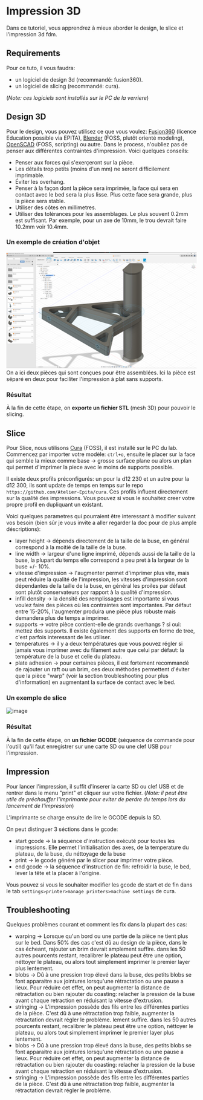# Impression 3D

Dans ce tutoriel, vous apprendrez à mieux aborder le design, le slice et l'impression 3d fdm.

## Requirements

Pour ce tuto, il vous faudra:

- un logiciel de design 3d (recommandé: fusion360).
- un logiciel de slicing (recommandé: cura).

(*Note: ces logiciels sont installés sur le PC de la verriere*)

## Design 3D

Pour le design, vous pouvez utilisez ce que vous voulez: [Fusion360](https://www.autodesk.fr/products/fusion-360/overview) (licence Education possible via EPITA), [Blender](https://www.blender.org/) (FOSS, plutôt orienté modeling), [OpenSCAD](https://openscad.org/) (FOSS, scripting) ou autre.
Dans le process, n'oubliez pas de penser aux différentes contraintes d'impression.
Voici quelques conseils:

- Penser aux forces qui s'exerçeront sur la pièce.
- Les détails trop petits (moins d'un mm) ne seront difficilement imprimable.
- Éviter les overhang.
- Penser à la façon dont la pièce sera imprimée, la face qui sera en contact avec le bed sera la plus lisse. Plus cette face sera grande, plus la pièce sera stable.
- Utiliser des côtes en millimetres.
- Utiliser des tolérances pour les assemblages. Le plus souvent 0.2mm est suffisant. Par exemple, pour un axe de 10mm, le trou devrait faire 10.2mm voir 10.4mm.

### Un exemple de création d'objet






![image](resources/fusion360.png)
On a ici deux pièces qui sont conçues pour être assemblées. Ici la pièce est séparé en deux pour faciliter l'impression à plat sans supports.

### Résultat
À la fin de cette étape, on **exporte un fichier STL** (mesh 3D) pour pouvoir le slicing.

## Slice

Pour Slice, nous utilisons [Cura](https://ultimaker.com/software/ultimaker-cura/) (FOSS), il est installé sur le PC du lab. Commencez par importer votre modèle: `ctrl+o`, ensuite le placer sur la face qui semble la mieux comme base -> grosse surface plane ou alors un plan qui permet d'imprimer la piece avec le moins de supports possible.

Il existe deux profils préconfigurés: un pour la d12 230 et un autre pour la d12 300, ils sont update de temps en temps sur le repo `https://github.com/Atelier-Epita/cura`.
Ces profils influent directement sur la qualité des impressions.
Vous pouvez si vous le souhaitez creer votre propre profil en dupliquant un existant.

Voici quelques parametres qui pourraient être interessant à modifier suivant vos besoin (bien sûr je vous invite a aller regarder la doc pour de plus ample déscriptions):

- layer height -> dépends directement de la taille de la buse, en général correspond à la moitié de la taille de la buse.
- line width -> largeur d'une ligne imprimé, dépends aussi de la taille de la buse, la plupart du temps elle correspond a peu pret à la largeur de la buse +/- 10%.
- vitesse d'impression -> l'augmenter permet d'imprimer plus vite, mais peut réduire la qualité de l'impression, les vitesses d'impression sont dépendantes de la taille de la buse, en général les proiles par défaut sont plutôt conservateurs par rapport à la qualité d'impression.
- infill density -> la densité des remplissages est importante si vous voulez faire des pièces où les contraintes sont importantes. Par défaut entre 15-20%, l'augmenter produira une pièce plus robuste mais demandera plus de temps a imprimer.
- supports -> votre pièce contient-elle de grands overhangs ? si oui: mettez des supports. Il existe également des supports en forme de tree, c'est parfois interessant de les utiliser.
- temperatures -> il y a deux températures que vous pouvez régler si jamais vous imprimer avec du filament autre que celui par défaut: la température de la buse et celle du plateau.
- plate adhesion -> pour certaines pièces, il est fortement recommandé de rajouter un raft ou un brim, ces deux méthodes permettent d'éviter que la pièce "warp" (voir la section troubleshooting pour plus d'information) en augmentant la surface de contact avec le bed.

### Un exemple de slice





![image](resources/cura.png)

### Résultat
À la fin de cette étape, on **un fichier GCODE** (séquence de commande pour l'outil) qu'il faut enregistrer sur une carte SD ou une clef USB pour l'impression.

## Impression

Pour lancer l'impression, il suffit d'inserer la carte SD ou clef USB et de rentrer dans le menu "print" et cliquer sur votre fichier.
(*Note: il peut être utile de préchauffer l'imprimante pour eviter de perdre du temps lors du lancement de l'impression*)

L'imprimante se charge ensuite de lire le GCODE depuis la SD.

On peut distinguer 3 séctions dans le gcode:

- start gcode -> la séquence d'instruction exécuté pour toutes les impressions. Elle permet l'initialisation des axes, de la temperature du plateau, de la buse, du néttoyage de la buse
- print -> le gcode généré par le slicer pour imprimer votre pièce.
- end gcode -> la séquence d'instruction de fin: refroidir la buse, le bed, lever la tête et la placer à l'origine.

Vous pouvez si vous le souhaiter modifier les gcode de start et de fin dans le tab `settings>printer>manage printers>machine settings` de cura.

## Troubleshooting

Quelques problèmes courant et comment les fix dans la plupart des cas:

- warping -> Lorsque qu'un bord ou une partie de la pièce ne tient plus sur le bed. Dans 50% des cas c'est dû au design de la pièce, dans le cas écheant, rajouter un brim devrait amplement suffire. dans les 50 autres pourcents restant, recalibrer le plateau peut être une option, néttoyer le plateau, ou alors tout simplement imprimer le premier layer plus lentement.
- blobs -> Dû à une pression trop élevé dans la buse, des petits blobs se font apparaitre aux jointures lorsqu'une rétractation ou une pause a lieux. Pour réduire cet effet, on peut augmenter la distance de rétractation ou bien rajouter du coasting: relacher la pression de la buse avant chaque retraction en réduisant la vitesse d'extrusion.
- stringing -> L'impression possède des fils entre les différentes parties de la pièce. C'est dû à une rétractation trop faible, augmenter la rétractation devrait régler le problème.
lement suffire. dans les 50 autres pourcents restant, recalibrer le plateau peut être une option, néttoyer le plateau, ou alors tout simplement imprimer le premier layer plus lentement.
- blobs -> Dû à une pression trop élevé dans la buse, des petits blobs se font apparaitre aux jointures lorsqu'une rétractation ou une pause a lieux. Pour réduire cet effet, on peut augmenter la distance de rétractation ou bien rajouter du coasting: relacher la pression de la buse avant chaque retraction en réduisant la vitesse d'extrusion.
- stringing -> L'impression possède des fils entre les différentes parties de la pièce. C'est dû à une rétractation trop faible, augmenter la rétractation devrait régler le problème.